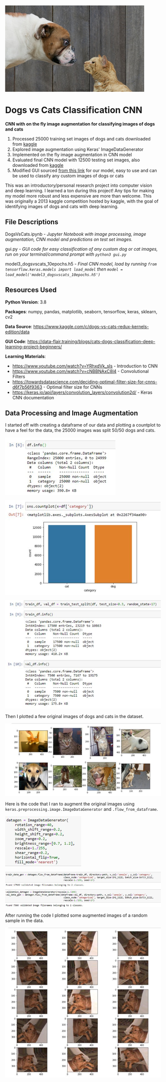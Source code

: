 ![DogvsCat](https://github.com/julianliu17/Dogs-vs-Cats-Classification-CNN/blob/main/Pictures/woof_meow.jpg "DogvsCat")
# Dogs vs Cats Classification CNN
**CNN with on the fly image augmentation for classifying images of dogs and cats**

1. Processed 25000 training set images of dogs and cats downloaded from [kaggle](https://www.kaggle.com/c/dogs-vs-cats-redux-kernels-edition/data)
2. Explored image augmentation using Keras' ImageDataGenerator
3. Implemented on the fly image augmentation in CNN model
4. Evaluated final CNN model with 12500 testing set images, also downloaded from [kaggle](https://www.kaggle.com/c/dogs-vs-cats-redux-kernels-edition/data)
5. Modified GUI sourced [from this link](https://data-flair.training/blogs/cats-dogs-classification-deep-learning-project-beginners/) for our model, easy to use and can be used to classify any custom images of dogs or cats

This was an introductory/personal research project into computer vision and deep learning. I learned a ton during this project! Any tips for making my model more robust and less expensive are more than welcome. This was originally a 2013 kaggle competition hosted by kaggle, with the goal of identifying images of dogs and cats with deep learning. 

## File Descriptions
DogsVsCats.ipynb - *Jupyter Notebook with image processing, image augmentation, CNN model and predictions on test set images.*

gui.py - *GUI code for easy classification of any custom dog or cat images, run on your terminal/command prompt with `python3 gui.py`*

model3_dogsvscats_10epochs.h5 - *Final CNN model, load by running `from tensorflow.keras.models import load_model` then `model = load_model('model3_dogsvscats_10epochs.h5')`*

## Resources Used
__Python Version__: 3.8

__Packages__: numpy, pandas, matplotlib, seaborn, tensorflow, keras, sklearn, cv2

__Data Source__: https://www.kaggle.com/c/dogs-vs-cats-redux-kernels-edition/data

__GUI Code__: https://data-flair.training/blogs/cats-dogs-classification-deep-learning-project-beginners/

__Learning Materials__: 
* https://www.youtube.com/watch?v=YRhxdVk_sIs   - Introduction to CNN
* https://www.youtube.com/watch?v=cNBBNAxC8l4   - Convolutional Filters
* https://towardsdatascience.com/deciding-optimal-filter-size-for-cnns-d6f7b56f9363   - Optimal filter size for CNNs
* https://keras.io/api/layers/convolution_layers/convolution2d/   - Keras CNN documentation

## Data Processing and Image Augmentation
I started off with creating a dataframe of our data and plotting a countplot to have a feel for the data, the 25000 images was split 50/50 dogs and cats.

![df_info](https://github.com/julianliu17/Dogs-vs-Cats-Classification-CNN/blob/main/Pictures/df_info.JPG "df_info")

![countplot](https://github.com/julianliu17/Dogs-vs-Cats-Classification-CNN/blob/main/Pictures/countplot.JPG "countplot")

![split](https://github.com/julianliu17/Dogs-vs-Cats-Classification-CNN/blob/main/Pictures/train_test_split.JPG "split")

Then I plotted a few original images of dogs and cats in the dataset.

![preaug](https://github.com/julianliu17/Dogs-vs-Cats-Classification-CNN/blob/main/Pictures/dogsandcatspreaug.JPG "preaug")

Here is the code that I ran to augment the original images using `keras.preprocessing.image.ImageDataGenerator` and `.flow_from_dataframe`.

![code](https://github.com/julianliu17/Dogs-vs-Cats-Classification-CNN/blob/main/Pictures/imagedatagenerator.JPG "code")

![code](https://github.com/julianliu17/Dogs-vs-Cats-Classification-CNN/blob/main/Pictures/traintestdatagen.JPG "code")

After running the code I plotted some augmented images of a random sample in the data. 

![code](https://github.com/julianliu17/Dogs-vs-Cats-Classification-CNN/blob/main/Pictures/augmenteddog.JPG "code")


